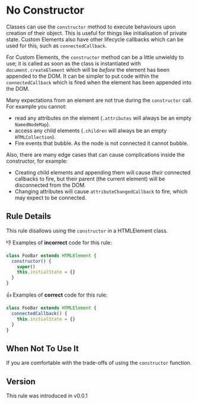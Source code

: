# No Constructor

Classes can use the `constructor` method to execute behaviours upon creation of their object. This is useful for things like initialisation of private state. Custom Elements also have other lifecycle callbacks which can be used for this, such as `connectedCallback`.

For Custom Elements, the `constructor` method can be a little unwieldy to use; it is called as soon as the class is instantiated with `document.createElement` which will be _before_ the element has been appended to the DOM. It can be simpler to put code within the `connectedCallback` which is fired when the element has been appended into the DOM.

Many expectations from an element are not true during the `constructor` call. For example you cannot:

 - read any attributes on the element (`.attributes` will always be an empty `NamedNodeMap`).
 - access any child elements (`.children` will always be an empty `HTMLCollection`).
 - Fire events that bubble. As the node is not connected it cannot bubble.

Also, there are many edge cases that can cause complications inside the constructor, for example:

 - Creating child elements and appending them will cause _their_ connected callbacks to fire, but their parent (the current element) will be disconnected from the DOM.
 - Changing attributes will cause `attributeChangedCallback` to fire, which may expect to be connected.

## Rule Details

This rule disallows using the `constructor` in a HTMLElement class.

👎 Examples of **incorrect** code for this rule:

```js
class FooBar extends HTMLElement {
  constructor() {
    super()
    this.initialState = {}
  }
}
```

👍 Examples of **correct** code for this rule:

```js
class FooBar extends HTMLElement {
  connectedCallback() {
    this.initialState = {}
  }
}
```

## When Not To Use It

If you are comfortable with the trade-offs of using the `constructor` function.

## Version

This rule was introduced in v0.0.1
